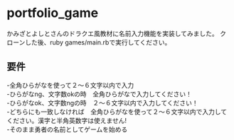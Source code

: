 # portfolio_game
かみざとよしとさんのドラクエ風教材に名前入力機能を実装してみました。
クローンした後、ruby games/main.rbで実行してください。

## 要件
-全角ひらがなを使って２〜６文字以内で入力<br>
-ひらがなng、文字数okの時　全角ひらがなで入力してください！<br>
-ひらがなok、文字数ngの時　２〜６文字以内で入力してください！<br>
-どちらにも一致しなければ　全角ひらがなを使って２〜６文字以内で入力してください。漢字と半角英数字は使えません!<br>
-そのまま勇者の名前としてゲームを始める<br>


